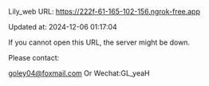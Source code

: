 Lily_web URL: https://222f-61-165-102-156.ngrok-free.app

Updated at: 2024-12-06 01:17:04

If you cannot open this URL, the server might be down.

Please contact: 

goley04@foxmail.com Or Wechat:GL_yeaH
